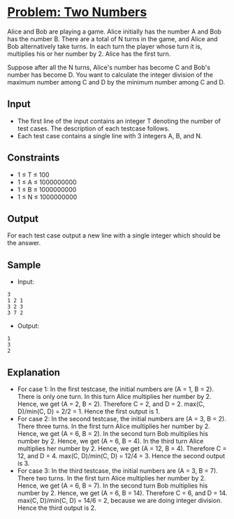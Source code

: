 # [Problem: Two Numbers](https://www.codechef.com/problems/TWONMS)

Alice and Bob are playing a game. Alice initially has the number A and Bob has the number B. There are a total of N turns in the game, and Alice and Bob alternatively take turns. In each turn the player whose turn it is, multiplies his or her number by 2. Alice has the first turn.

Suppose after all the N turns, Alice's number has become C and Bob's number has become D. You want to calculate the integer division of the maximum number among C and D by the minimum number among C and D.

## Input

- The first line of the input contains an integer T denoting the number of test cases. The description of each testcase follows.
- Each test case contains a single line with 3 integers A, B, and N.

## Constraints

- 1 ≤ T ≤ 100
- 1 ≤ A ≤ 1000000000
- 1 ≤ B ≤ 1000000000
- 1 ≤ N ≤ 1000000000

## Output

For each test case output a new line with a single integer which should be the answer.

## Sample

- Input:
```
3
1 2 1
3 2 3
3 7 2
```

- Output:
```
1
3
2
```

## Explanation

- For case 1: In the first testcase, the initial numbers are (A = 1, B = 2). There is only one turn. In this turn Alice multiplies her number by 2. Hence, we get (A = 2, B = 2). Therefore C = 2, and D = 2. max(C, D)/min(C, D) = 2/2 = 1. Hence the first output is 1.
- For case 2: In the second testcase, the initial numbers are (A = 3, B = 2). There three turns. In the first turn Alice multiplies her number by 2. Hence, we get (A = 6, B = 2). In the second turn Bob multiplies his number by 2. Hence, we get (A = 6, B = 4). In the third turn Alice multiplies her number by 2. Hence, we get (A = 12, B = 4). Therefore C = 12, and D = 4. max(C, D)/min(C, D) = 12/4 = 3. Hence the second output is 3.
- For case 3: In the third testcase, the initial numbers are (A = 3, B = 7). There two turns. In the first turn Alice multiplies her number by 2. Hence, we get (A = 6, B = 7). In the second turn Bob multiplies his number by 2. Hence, we get (A = 6, B = 14). Therefore C = 6, and D = 14. max(C, D)/min(C, D) = 14/6 = 2, because we are doing integer division. Hence the third output is 2.
